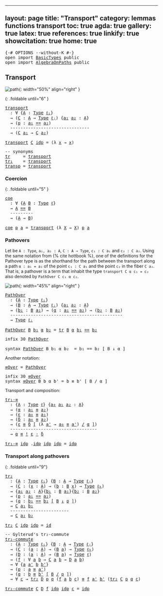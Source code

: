 
---
layout: page
title: "Transport"
category: lemmas functions transport
toc: true
agda: true
gallery: true
latex: true
references: true
linkify: true
showcitation: true
home: true
---

<div class="hide" >
<pre class="Agda">
<a id="221" class="Symbol">{-#</a> <a id="225" class="Keyword">OPTIONS</a> <a id="233" class="Pragma">--without-K</a> <a id="245" class="Symbol">#-}</a>
<a id="249" class="Keyword">open</a> <a id="254" class="Keyword">import</a> <a id="261" href="BasicTypes.html" class="Module">BasicTypes</a> <a id="272" class="Keyword">public</a>
<a id="279" class="Keyword">open</a> <a id="284" class="Keyword">import</a> <a id="291" href="AlgebraOnPaths.html" class="Module">AlgebraOnPaths</a> <a id="306" class="Keyword">public</a>
</pre>
</div>

## Transport

![path](/assets/ipe-images/transport-fiber-minihott.png){: width="50%" align="right" }

{: .foldable until="6" }
<pre class="Agda">
<a id="transport"></a><a id="472" href="Transport.html#472" class="Function">transport</a>
  <a id="484" class="Symbol">:</a> <a id="486" class="Symbol">∀</a> <a id="488" class="Symbol">{</a><a id="489" href="Transport.html#489" class="Bound">A</a> <a id="491" class="Symbol">:</a> <a id="493" href="Intro.html#1720" class="Function">Type</a> <a id="498" href="Intro.html#2162" class="Generalizable">ℓᵢ</a><a id="500" class="Symbol">}</a>
  <a id="504" class="Symbol">→</a> <a id="506" class="Symbol">(</a><a id="507" href="Transport.html#507" class="Bound">C</a> <a id="509" class="Symbol">:</a> <a id="511" href="Transport.html#489" class="Bound">A</a> <a id="513" class="Symbol">→</a> <a id="515" href="Intro.html#1720" class="Function">Type</a> <a id="520" href="Intro.html#2165" class="Generalizable">ℓⱼ</a><a id="522" class="Symbol">)</a> <a id="524" class="Symbol">{</a><a id="525" href="Transport.html#525" class="Bound">a₁</a> <a id="528" href="Transport.html#528" class="Bound">a₂</a> <a id="531" class="Symbol">:</a> <a id="533" href="Transport.html#489" class="Bound">A</a><a id="534" class="Symbol">}</a>
  <a id="538" class="Symbol">→</a> <a id="540" class="Symbol">(</a><a id="541" href="Transport.html#541" class="Bound">p</a> <a id="543" class="Symbol">:</a> <a id="545" href="Transport.html#525" class="Bound">a₁</a> <a id="548" href="BasicTypes.html#4281" class="Datatype Operator">==</a> <a id="551" href="Transport.html#528" class="Bound">a₂</a><a id="553" class="Symbol">)</a>
  <a id="557" class="Comment">-------------------------------</a>
  <a id="591" class="Symbol">→</a> <a id="593" class="Symbol">(</a><a id="594" href="Transport.html#507" class="Bound">C</a> <a id="596" href="Transport.html#525" class="Bound">a₁</a> <a id="599" class="Symbol">→</a> <a id="601" href="Transport.html#507" class="Bound">C</a> <a id="603" href="Transport.html#528" class="Bound">a₂</a><a id="605" class="Symbol">)</a>

<a id="608" href="Transport.html#472" class="Function">transport</a> <a id="618" href="Transport.html#618" class="Bound">C</a> <a id="620" href="BasicTypes.html#4336" class="InductiveConstructor">idp</a> <a id="624" class="Symbol">=</a> <a id="626" class="Symbol">(λ</a> <a id="629" href="Transport.html#629" class="Bound">x</a> <a id="631" class="Symbol">→</a> <a id="633" href="Transport.html#629" class="Bound">x</a><a id="634" class="Symbol">)</a>
</pre>

<pre class="Agda">
<a id="661" class="Comment">-- synonyms</a>
<a id="tr"></a><a id="673" href="Transport.html#673" class="Function">tr</a>     <a id="680" class="Symbol">=</a> <a id="682" href="Transport.html#472" class="Function">transport</a>
<a id="tr₁"></a><a id="692" href="Transport.html#692" class="Function">tr₁</a>    <a id="699" class="Symbol">=</a> <a id="701" href="Transport.html#472" class="Function">transport</a>
<a id="transp"></a><a id="711" href="Transport.html#711" class="Function">transp</a> <a id="718" class="Symbol">=</a> <a id="720" href="Transport.html#472" class="Function">transport</a>
</pre>

### Coercion

{: .foldable until="5" }
<pre class="Agda">
<a id="coe"></a><a id="794" href="Transport.html#794" class="Function">coe</a>
  <a id="800" class="Symbol">:</a> <a id="802" class="Symbol">∀</a> <a id="804" class="Symbol">{</a><a id="805" href="Transport.html#805" class="Bound">A</a> <a id="807" href="Transport.html#807" class="Bound">B</a> <a id="809" class="Symbol">:</a> <a id="811" href="Intro.html#1720" class="Function">Type</a> <a id="816" href="Intro.html#2160" class="Generalizable">ℓ</a><a id="817" class="Symbol">}</a>
  <a id="821" class="Symbol">→</a> <a id="823" href="Transport.html#805" class="Bound">A</a> <a id="825" href="BasicTypes.html#4281" class="Datatype Operator">==</a> <a id="828" href="Transport.html#807" class="Bound">B</a>
  <a id="832" class="Comment">---------</a>
  <a id="844" class="Symbol">→</a> <a id="846" class="Symbol">(</a><a id="847" href="Transport.html#805" class="Bound">A</a> <a id="849" class="Symbol">→</a> <a id="851" href="Transport.html#807" class="Bound">B</a><a id="852" class="Symbol">)</a>

<a id="855" href="Transport.html#794" class="Function">coe</a> <a id="859" href="Transport.html#859" class="Bound">p</a> <a id="861" href="Transport.html#861" class="Bound">a</a> <a id="863" class="Symbol">=</a> <a id="865" href="Transport.html#472" class="Function">transport</a> <a id="875" class="Symbol">(λ</a> <a id="878" href="Transport.html#878" class="Bound">X</a> <a id="880" class="Symbol">→</a> <a id="882" href="Transport.html#878" class="Bound">X</a><a id="883" class="Symbol">)</a> <a id="885" href="Transport.html#859" class="Bound">p</a> <a id="887" href="Transport.html#861" class="Bound">a</a>
</pre>

### Pathovers

Let be `A : Type`, `a₁, a₂ : A`, `C : A → Type`, `c₁ : C a₁` and `c₂ : C a₂`.
Using the same notation from {% cite hottbook %}, one of the definitions for the
Pathover type is as the shorthand for the path between the transport along a
path `α : a₁ = a₂` of the point `c₁ : C a₁` and the point `c₂` in the fiber `C
a₂`. That is, a pathover is a term that inhabit the type `transport C α c₁ = c₂`
also denoted by `PathOver C c₁ α c₂`.

![path](/assets/ipe-images/pathover-3-minihott.png){: width="45%" align="right" }

<pre class="Agda">
<a id="PathOver"></a><a id="1447" href="Transport.html#1447" class="Function">PathOver</a>
  <a id="1458" class="Symbol">:</a> <a id="1460" class="Symbol">{</a><a id="1461" href="Transport.html#1461" class="Bound">A</a> <a id="1463" class="Symbol">:</a> <a id="1465" href="Intro.html#1720" class="Function">Type</a> <a id="1470" href="Intro.html#2162" class="Generalizable">ℓᵢ</a><a id="1472" class="Symbol">}</a>
  <a id="1476" class="Symbol">→</a> <a id="1478" class="Symbol">(</a><a id="1479" href="Transport.html#1479" class="Bound">B</a> <a id="1481" class="Symbol">:</a> <a id="1483" href="Transport.html#1461" class="Bound">A</a> <a id="1485" class="Symbol">→</a> <a id="1487" href="Intro.html#1720" class="Function">Type</a> <a id="1492" href="Intro.html#2165" class="Generalizable">ℓⱼ</a><a id="1494" class="Symbol">)</a> <a id="1496" class="Symbol">{</a><a id="1497" href="Transport.html#1497" class="Bound">a₁</a> <a id="1500" href="Transport.html#1500" class="Bound">a₂</a> <a id="1503" class="Symbol">:</a> <a id="1505" href="Transport.html#1461" class="Bound">A</a><a id="1506" class="Symbol">}</a>
  <a id="1510" class="Symbol">→</a> <a id="1512" class="Symbol">(</a><a id="1513" href="Transport.html#1513" class="Bound">b₁</a> <a id="1516" class="Symbol">:</a> <a id="1518" href="Transport.html#1479" class="Bound">B</a> <a id="1520" href="Transport.html#1497" class="Bound">a₁</a><a id="1522" class="Symbol">)</a> <a id="1524" class="Symbol">→</a> <a id="1526" class="Symbol">(</a><a id="1527" href="Transport.html#1527" class="Bound">α</a> <a id="1529" class="Symbol">:</a> <a id="1531" href="Transport.html#1497" class="Bound">a₁</a> <a id="1534" href="BasicTypes.html#4281" class="Datatype Operator">==</a> <a id="1537" href="Transport.html#1500" class="Bound">a₂</a><a id="1539" class="Symbol">)</a> <a id="1541" class="Symbol">→</a> <a id="1543" class="Symbol">(</a><a id="1544" href="Transport.html#1544" class="Bound">b₂</a> <a id="1547" class="Symbol">:</a> <a id="1549" href="Transport.html#1479" class="Bound">B</a> <a id="1551" href="Transport.html#1500" class="Bound">a₂</a><a id="1553" class="Symbol">)</a>
  <a id="1557" class="Comment">--------------------------------------------</a>
  <a id="1604" class="Symbol">→</a> <a id="1606" href="Intro.html#1720" class="Function">Type</a> <a id="1611" href="Intro.html#2165" class="Generalizable">ℓⱼ</a>

<a id="1615" href="Transport.html#1447" class="Function">PathOver</a> <a id="1624" href="Transport.html#1624" class="Bound">B</a> <a id="1626" href="Transport.html#1626" class="Bound">b₁</a> <a id="1629" href="Transport.html#1629" class="Bound">α</a> <a id="1631" href="Transport.html#1631" class="Bound">b₂</a> <a id="1634" class="Symbol">=</a> <a id="1636" href="Transport.html#673" class="Function">tr</a> <a id="1639" href="Transport.html#1624" class="Bound">B</a> <a id="1641" href="Transport.html#1629" class="Bound">α</a> <a id="1643" href="Transport.html#1626" class="Bound">b₁</a> <a id="1646" href="BasicTypes.html#4281" class="Datatype Operator">==</a> <a id="1649" href="Transport.html#1631" class="Bound">b₂</a>
</pre>

<pre class="Agda">
<a id="1677" class="Keyword">infix</a> <a id="1683" class="Number">30</a> <a id="1686" href="Transport.html#1447" class="Function">PathOver</a>

<a id="1696" class="Keyword">syntax</a> <a id="1703" href="Transport.html#1447" class="Function">PathOver</a> <a id="1712" class="Bound">B</a> <a id="1714" class="Bound">b₁</a> <a id="1717" class="Bound">α</a> <a id="1719" class="Bound">b₂</a>  <a id="1723" class="Symbol">=</a> <a id="1725" class="Bound">b₁</a> <a id="1728" class="Function">==</a> <a id="1731" class="Bound">b₂</a> <a id="1734" class="Function">[</a> <a id="1736" class="Bound">B</a> <a id="1738" class="Function">↓</a> <a id="1740" class="Bound">α</a> <a id="1742" class="Function">]</a>
</pre>

Another notation:

<pre class="Agda">
<a id="≡Over"></a><a id="1788" href="Transport.html#1788" class="Function">≡Over</a> <a id="1794" class="Symbol">=</a> <a id="1796" href="Transport.html#1447" class="Function">PathOver</a>
</pre>

<pre class="Agda">
<a id="1830" class="Keyword">infix</a> <a id="1836" class="Number">30</a> <a id="1839" href="Transport.html#1788" class="Function">≡Over</a>
<a id="1845" class="Keyword">syntax</a> <a id="1852" href="Transport.html#1788" class="Function">≡Over</a> <a id="1858" class="Bound">B</a> <a id="1860" class="Bound">b</a> <a id="1862" class="Bound">α</a> <a id="1864" class="Bound">b&#39;</a> <a id="1867" class="Symbol">=</a> <a id="1869" class="Bound">b</a> <a id="1871" class="Function">≡</a> <a id="1873" class="Bound">b&#39;</a> <a id="1876" class="Function">[</a> <a id="1878" class="Bound">B</a> <a id="1880" class="Function">/</a> <a id="1882" class="Bound">α</a> <a id="1884" class="Function">]</a>
</pre>

Transport and composition:

<pre class="Agda">
<a id="tr₁-≡"></a><a id="1939" href="Transport.html#1939" class="Function">tr₁-≡</a>
  <a id="1947" class="Symbol">:</a> <a id="1949" class="Symbol">{</a><a id="1950" href="Transport.html#1950" class="Bound">A</a> <a id="1952" class="Symbol">:</a> <a id="1954" href="Intro.html#1720" class="Function">Type</a> <a id="1959" href="Intro.html#2160" class="Generalizable">ℓ</a><a id="1960" class="Symbol">}</a> <a id="1962" class="Symbol">{</a><a id="1963" href="Transport.html#1963" class="Bound">a₀</a> <a id="1966" href="Transport.html#1966" class="Bound">a₁</a> <a id="1969" href="Transport.html#1969" class="Bound">a₂</a> <a id="1972" class="Symbol">:</a> <a id="1974" href="Transport.html#1950" class="Bound">A</a><a id="1975" class="Symbol">}</a>
  <a id="1979" class="Symbol">→</a> <a id="1981" class="Symbol">(</a><a id="1982" href="Transport.html#1982" class="Bound">α</a> <a id="1984" class="Symbol">:</a> <a id="1986" href="Transport.html#1966" class="Bound">a₁</a> <a id="1989" href="BasicTypes.html#4467" class="Function Operator">≡</a> <a id="1991" href="Transport.html#1969" class="Bound">a₂</a><a id="1993" class="Symbol">)</a>
  <a id="1997" class="Symbol">→</a> <a id="1999" class="Symbol">(</a><a id="2000" href="Transport.html#2000" class="Bound">ε</a> <a id="2002" class="Symbol">:</a> <a id="2004" href="Transport.html#1963" class="Bound">a₀</a> <a id="2007" href="BasicTypes.html#4467" class="Function Operator">≡</a> <a id="2009" href="Transport.html#1966" class="Bound">a₁</a><a id="2011" class="Symbol">)</a>
  <a id="2015" class="Symbol">→</a> <a id="2017" class="Symbol">(</a><a id="2018" href="Transport.html#2018" class="Bound">δ</a> <a id="2020" class="Symbol">:</a> <a id="2022" href="Transport.html#1963" class="Bound">a₀</a> <a id="2025" href="BasicTypes.html#4467" class="Function Operator">≡</a> <a id="2027" href="Transport.html#1969" class="Bound">a₂</a><a id="2029" class="Symbol">)</a>
  <a id="2033" class="Symbol">→</a> <a id="2035" class="Symbol">(</a><a id="2036" href="Transport.html#2000" class="Bound">ε</a> <a id="2038" href="Transport.html#1788" class="Function">≡</a> <a id="2040" href="Transport.html#2018" class="Bound">δ</a> <a id="2042" href="Transport.html#1788" class="Function">[</a> <a id="2044" class="Symbol">(λ</a> <a id="2047" href="Transport.html#2047" class="Bound">a&#39;</a> <a id="2050" class="Symbol">→</a> <a id="2052" href="Transport.html#1963" class="Bound">a₀</a> <a id="2055" href="BasicTypes.html#4467" class="Function Operator">≡</a> <a id="2057" href="Transport.html#2047" class="Bound">a&#39;</a><a id="2059" class="Symbol">)</a> <a id="2061" href="Transport.html#1788" class="Function">/</a> <a id="2063" href="Transport.html#1982" class="Bound">α</a> <a id="2065" href="Transport.html#1788" class="Function">]</a><a id="2066" class="Symbol">)</a>
  <a id="2070" class="Comment">----------------------------------</a>
  <a id="2107" class="Symbol">→</a> <a id="2109" href="Transport.html#1982" class="Bound">α</a> <a id="2111" href="BasicTypes.html#4467" class="Function Operator">≡</a> <a id="2113" href="BasicFunctions.html#4116" class="Function Operator">!</a> <a id="2115" href="Transport.html#2000" class="Bound">ε</a> <a id="2117" href="BasicFunctions.html#3710" class="Function Operator">·</a> <a id="2119" href="Transport.html#2018" class="Bound">δ</a>

<a id="2122" href="Transport.html#1939" class="Function">tr₁-≡</a> <a id="2128" href="BasicTypes.html#4336" class="InductiveConstructor">idp</a> <a id="2132" class="DottedPattern Symbol">.</a><a id="2133" href="BasicTypes.html#4336" class="DottedPattern InductiveConstructor">idp</a> <a id="2137" href="BasicTypes.html#4336" class="InductiveConstructor">idp</a> <a id="2141" href="BasicTypes.html#4336" class="InductiveConstructor">idp</a> <a id="2145" class="Symbol">=</a> <a id="2147" href="BasicTypes.html#4336" class="InductiveConstructor">idp</a>
</pre>


### Transport along pathovers

{: .foldable until="9"}
<pre class="Agda">
<a id="tr₂"></a><a id="2232" href="Transport.html#2232" class="Function">tr₂</a>
  <a id="2238" class="Symbol">:</a> <a id="2240" class="Symbol">{</a><a id="2241" href="Transport.html#2241" class="Bound">A</a> <a id="2243" class="Symbol">:</a> <a id="2245" href="Intro.html#1720" class="Function">Type</a> <a id="2250" href="Intro.html#2162" class="Generalizable">ℓᵢ</a><a id="2252" class="Symbol">}</a> <a id="2254" class="Symbol">{</a><a id="2255" href="Transport.html#2255" class="Bound">B</a> <a id="2257" class="Symbol">:</a> <a id="2259" href="Transport.html#2241" class="Bound">A</a> <a id="2261" class="Symbol">→</a> <a id="2263" href="Intro.html#1720" class="Function">Type</a> <a id="2268" href="Intro.html#2165" class="Generalizable">ℓⱼ</a><a id="2270" class="Symbol">}</a>
  <a id="2274" class="Symbol">→</a> <a id="2276" class="Symbol">(</a><a id="2277" href="Transport.html#2277" class="Bound">C</a> <a id="2279" class="Symbol">:</a> <a id="2281" class="Symbol">(</a><a id="2282" href="Transport.html#2282" class="Bound">x</a> <a id="2284" class="Symbol">:</a> <a id="2286" href="Transport.html#2241" class="Bound">A</a><a id="2287" class="Symbol">)</a> <a id="2289" class="Symbol">→</a> <a id="2291" class="Symbol">(</a><a id="2292" href="Transport.html#2292" class="Bound">b</a> <a id="2294" class="Symbol">:</a> <a id="2296" href="Transport.html#2255" class="Bound">B</a> <a id="2298" href="Transport.html#2282" class="Bound">x</a><a id="2299" class="Symbol">)</a> <a id="2301" class="Symbol">→</a> <a id="2303" href="Intro.html#1720" class="Function">Type</a> <a id="2308" href="Intro.html#2168" class="Generalizable">ℓₖ</a><a id="2310" class="Symbol">)</a>
  <a id="2314" class="Symbol">→</a> <a id="2316" class="Symbol">{</a><a id="2317" href="Transport.html#2317" class="Bound">a₁</a> <a id="2320" href="Transport.html#2320" class="Bound">a₂</a> <a id="2323" class="Symbol">:</a> <a id="2325" href="Transport.html#2241" class="Bound">A</a><a id="2326" class="Symbol">}{</a><a id="2328" href="Transport.html#2328" class="Bound">b₁</a> <a id="2331" class="Symbol">:</a> <a id="2333" href="Transport.html#2255" class="Bound">B</a> <a id="2335" href="Transport.html#2317" class="Bound">a₁</a><a id="2337" class="Symbol">}{</a><a id="2339" href="Transport.html#2339" class="Bound">b₂</a> <a id="2342" class="Symbol">:</a> <a id="2344" href="Transport.html#2255" class="Bound">B</a> <a id="2346" href="Transport.html#2320" class="Bound">a₂</a><a id="2348" class="Symbol">}</a>
  <a id="2352" class="Symbol">→</a> <a id="2354" class="Symbol">(</a><a id="2355" href="Transport.html#2355" class="Bound">p</a> <a id="2357" class="Symbol">:</a> <a id="2359" href="Transport.html#2317" class="Bound">a₁</a> <a id="2362" href="BasicTypes.html#4281" class="Datatype Operator">==</a> <a id="2365" href="Transport.html#2320" class="Bound">a₂</a><a id="2367" class="Symbol">)</a>
  <a id="2371" class="Symbol">→</a> <a id="2373" class="Symbol">(</a><a id="2374" href="Transport.html#2374" class="Bound">q</a> <a id="2376" class="Symbol">:</a> <a id="2378" href="Transport.html#2328" class="Bound">b₁</a> <a id="2381" href="Transport.html#1447" class="Function">==</a> <a id="2384" href="Transport.html#2339" class="Bound">b₂</a> <a id="2387" href="Transport.html#1447" class="Function">[</a> <a id="2389" href="Transport.html#2255" class="Bound">B</a> <a id="2391" href="Transport.html#1447" class="Function">↓</a> <a id="2393" href="Transport.html#2355" class="Bound">p</a> <a id="2395" href="Transport.html#1447" class="Function">]</a><a id="2396" class="Symbol">)</a>
  <a id="2400" class="Symbol">→</a> <a id="2402" href="Transport.html#2277" class="Bound">C</a> <a id="2404" href="Transport.html#2317" class="Bound">a₁</a> <a id="2407" href="Transport.html#2328" class="Bound">b₁</a>
  <a id="2412" class="Comment">-----------------------</a>
  <a id="2438" class="Symbol">→</a> <a id="2440" href="Transport.html#2277" class="Bound">C</a> <a id="2442" href="Transport.html#2320" class="Bound">a₂</a> <a id="2445" href="Transport.html#2339" class="Bound">b₂</a>

<a id="2449" href="Transport.html#2232" class="Function">tr₂</a> <a id="2453" href="Transport.html#2453" class="Bound">C</a> <a id="2455" href="BasicTypes.html#4336" class="InductiveConstructor">idp</a> <a id="2459" href="BasicTypes.html#4336" class="InductiveConstructor">idp</a> <a id="2463" class="Symbol">=</a> <a id="2465" href="BasicFunctions.html#386" class="Function">id</a>
</pre>

<pre class="Agda">
<a id="2493" class="Comment">-- Gylterud&#39;s tr₂-commute </a>
<a id="tr₂-commute"></a><a id="2520" href="Transport.html#2520" class="Function">tr₂-commute</a>
  <a id="2534" class="Symbol">:</a> <a id="2536" class="Symbol">{</a><a id="2537" href="Transport.html#2537" class="Bound">A</a> <a id="2539" class="Symbol">:</a> <a id="2541" href="Intro.html#1720" class="Function">Type</a> <a id="2546" href="Intro.html#2162" class="Generalizable">ℓᵢ</a><a id="2548" class="Symbol">}</a> <a id="2550" class="Symbol">{</a><a id="2551" href="Transport.html#2551" class="Bound">B</a> <a id="2553" class="Symbol">:</a> <a id="2555" href="Transport.html#2537" class="Bound">A</a> <a id="2557" class="Symbol">→</a> <a id="2559" href="Intro.html#1720" class="Function">Type</a> <a id="2564" href="Intro.html#2165" class="Generalizable">ℓⱼ</a><a id="2566" class="Symbol">}</a>
  <a id="2570" class="Symbol">→</a> <a id="2572" class="Symbol">(</a><a id="2573" href="Transport.html#2573" class="Bound">C</a> <a id="2575" class="Symbol">:</a> <a id="2577" class="Symbol">(</a><a id="2578" href="Transport.html#2578" class="Bound">a</a> <a id="2580" class="Symbol">:</a> <a id="2582" href="Transport.html#2537" class="Bound">A</a><a id="2583" class="Symbol">)</a> <a id="2585" class="Symbol">→</a> <a id="2587" class="Symbol">(</a><a id="2588" href="Transport.html#2551" class="Bound">B</a> <a id="2590" href="Transport.html#2578" class="Bound">a</a><a id="2591" class="Symbol">)</a> <a id="2593" class="Symbol">→</a> <a id="2595" href="Intro.html#1720" class="Function">Type</a> <a id="2600" href="Intro.html#2168" class="Generalizable">ℓₖ</a><a id="2602" class="Symbol">)</a>
  <a id="2606" class="Symbol">→</a> <a id="2608" class="Symbol">(</a><a id="2609" href="Transport.html#2609" class="Bound">D</a> <a id="2611" class="Symbol">:</a> <a id="2613" class="Symbol">(</a><a id="2614" href="Transport.html#2614" class="Bound">a</a> <a id="2616" class="Symbol">:</a> <a id="2618" href="Transport.html#2537" class="Bound">A</a><a id="2619" class="Symbol">)</a> <a id="2621" class="Symbol">→</a> <a id="2623" class="Symbol">(</a><a id="2624" href="Transport.html#2551" class="Bound">B</a> <a id="2626" href="Transport.html#2614" class="Bound">a</a><a id="2627" class="Symbol">)</a> <a id="2629" class="Symbol">→</a> <a id="2631" href="Intro.html#1720" class="Function">Type</a> <a id="2636" href="Intro.html#2160" class="Generalizable">ℓ</a><a id="2637" class="Symbol">)</a>
  <a id="2641" class="Symbol">→</a> <a id="2643" class="Symbol">(</a><a id="2644" href="Transport.html#2644" class="Bound">f</a> <a id="2646" class="Symbol">:</a> <a id="2648" class="Symbol">∀</a> <a id="2650" href="Transport.html#2650" class="Bound">a</a> <a id="2652" href="Transport.html#2652" class="Bound">b</a> <a id="2654" class="Symbol">→</a> <a id="2656" href="Transport.html#2573" class="Bound">C</a> <a id="2658" href="Transport.html#2650" class="Bound">a</a> <a id="2660" href="Transport.html#2652" class="Bound">b</a> <a id="2662" class="Symbol">→</a> <a id="2664" href="Transport.html#2609" class="Bound">D</a> <a id="2666" href="Transport.html#2650" class="Bound">a</a> <a id="2668" href="Transport.html#2652" class="Bound">b</a><a id="2669" class="Symbol">)</a>
  <a id="2673" class="Symbol">→</a> <a id="2675" class="Symbol">∀</a> <a id="2677" class="Symbol">{</a><a id="2678" href="Transport.html#2678" class="Bound">a</a> <a id="2680" href="Transport.html#2680" class="Bound">a&#39;</a> <a id="2683" href="Transport.html#2683" class="Bound">b</a> <a id="2685" href="Transport.html#2685" class="Bound">b&#39;</a><a id="2687" class="Symbol">}</a>
  <a id="2691" class="Symbol">→</a> <a id="2693" class="Symbol">(</a><a id="2694" href="Transport.html#2694" class="Bound">p</a> <a id="2696" class="Symbol">:</a> <a id="2698" href="Transport.html#2678" class="Bound">a</a> <a id="2700" href="BasicTypes.html#4467" class="Function Operator">≡</a> <a id="2702" href="Transport.html#2680" class="Bound">a&#39;</a><a id="2704" class="Symbol">)</a>
  <a id="2708" class="Symbol">→</a> <a id="2710" class="Symbol">(</a><a id="2711" href="Transport.html#2711" class="Bound">q</a> <a id="2713" class="Symbol">:</a> <a id="2715" href="Transport.html#2683" class="Bound">b</a> <a id="2717" href="Transport.html#1788" class="Function">≡</a> <a id="2719" href="Transport.html#2685" class="Bound">b&#39;</a> <a id="2722" href="Transport.html#1788" class="Function">[</a> <a id="2724" href="Transport.html#2551" class="Bound">B</a> <a id="2726" href="Transport.html#1788" class="Function">/</a> <a id="2728" href="Transport.html#2694" class="Bound">p</a> <a id="2730" href="Transport.html#1788" class="Function">]</a><a id="2731" class="Symbol">)</a>
  <a id="2735" class="Symbol">→</a> <a id="2737" class="Symbol">∀</a> <a id="2739" href="Transport.html#2739" class="Bound">c</a> <a id="2741" class="Symbol">→</a> <a id="2743" href="Transport.html#2232" class="Function">tr₂</a> <a id="2747" href="Transport.html#2609" class="Bound">D</a> <a id="2749" href="Transport.html#2694" class="Bound">p</a> <a id="2751" href="Transport.html#2711" class="Bound">q</a> <a id="2753" class="Symbol">(</a><a id="2754" href="Transport.html#2644" class="Bound">f</a> <a id="2756" href="Transport.html#2678" class="Bound">a</a> <a id="2758" href="Transport.html#2683" class="Bound">b</a> <a id="2760" href="Transport.html#2739" class="Bound">c</a><a id="2761" class="Symbol">)</a> <a id="2763" href="BasicTypes.html#4467" class="Function Operator">≡</a> <a id="2765" href="Transport.html#2644" class="Bound">f</a> <a id="2767" href="Transport.html#2680" class="Bound">a&#39;</a> <a id="2770" href="Transport.html#2685" class="Bound">b&#39;</a> <a id="2773" class="Symbol">(</a><a id="2774" href="Transport.html#2232" class="Function">tr₂</a> <a id="2778" href="Transport.html#2573" class="Bound">C</a> <a id="2780" href="Transport.html#2694" class="Bound">p</a> <a id="2782" href="Transport.html#2711" class="Bound">q</a> <a id="2784" href="Transport.html#2739" class="Bound">c</a><a id="2785" class="Symbol">)</a>

<a id="2788" href="Transport.html#2520" class="Function">tr₂-commute</a> <a id="2800" href="Transport.html#2800" class="Bound">C</a> <a id="2802" href="Transport.html#2802" class="Bound">D</a> <a id="2804" href="Transport.html#2804" class="Bound">f</a> <a id="2806" href="BasicTypes.html#4336" class="InductiveConstructor">idp</a> <a id="2810" href="BasicTypes.html#4336" class="InductiveConstructor">idp</a> <a id="2814" href="Transport.html#2814" class="Bound">c</a> <a id="2816" class="Symbol">=</a> <a id="2818" href="BasicTypes.html#4336" class="InductiveConstructor">idp</a>
</pre>
